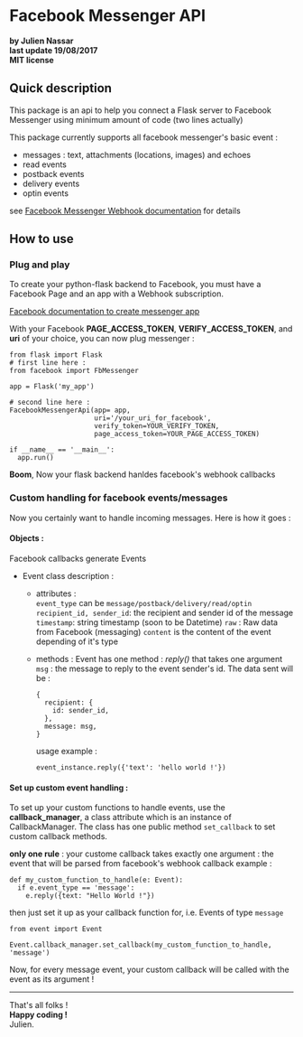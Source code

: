 # Facebook Messenger API
**by Julien Nassar**  
**last update 19/08/2017**  
**MIT license**

## Quick description
This package is an api to help you connect a Flask server to Facebook Messenger using minimum amount of code (two lines actually)

This package currently supports all facebook messenger's basic event :
- messages : text, attachments (locations, images) and echoes
- read events
- postback events
- delivery events
- optin events

see [Facebook Messenger Webhook documentation](https://developers.facebook.com/docs/messenger-platform/webhook) for details

## How to use

### Plug and play
To create your python-flask backend to Facebook, you must have a Facebook Page and an app with a Webhook subscription.

[Facebook documentation to create messenger app](https://developers.facebook.com/docs/messenger-platform/guides/setup)

With your Facebook **PAGE_ACCESS_TOKEN**, **VERIFY_ACCESS_TOKEN**, and **uri** of your choice, you can now plug messenger :
```
from flask import Flask
# first line here :
from facebook import FbMessenger

app = Flask('my_app')

# second line here :
FacebookMessengerApi(app= app,
                     uri='/your_uri_for_facebook',
                     verify_token=YOUR_VERIFY_TOKEN,
                     page_access_token=YOUR_PAGE_ACCESS_TOKEN)

if __name__ == '__main__':
  app.run()
```
**Boom**, Now your flask backend hanldes facebook's webhook callbacks

### Custom handling for facebook events/messages

Now you certainly want to handle incoming messages. Here is how it goes :

#### Objects :

Facebook callbacks generate Events
- Event class description :  
  - attributes :  
    `event_type` can be `message/postback/delivery/read/optin`
    `recipient_id, sender_id`: the recipient and sender id of the message
    `timestamp`: string timestamp (soon to be Datetime)
    `raw` : Raw data from Facebook (messaging)
    `content` is the content of the event depending of it's type

  - methods :
    Event has one method :
    *reply()* that takes one argument `msg` : the message to reply to the event sender's id. The data sent will be :
    ```
    {
      recipient: {
        id: sender_id,
      },
      message: msg,
    }
    ```
    usage example :
    ```
    event_instance.reply({'text': 'hello world !'})
    ```

#### Set up custom event handling :

To set up your custom functions to handle events, use the **callback_manager**, a class attribute which is an instance of CallbackManager.
The class has one public method `set_callback` to set custom callback methods.

**only one rule** : your custome callback takes exactly one argument : the event that will be parsed from facebook's webhook callback
example :
```
def my_custom_function_to_handle(e: Event):
  if e.event_type == 'message':
    e.reply({text: "Hello World !"})
```

then just set it up as your callback function for, i.e. Events of type `message`
```
from event import Event

Event.callback_manager.set_callback(my_custom_function_to_handle, 'message')
```

Now, for every message event, your custom callback will be called with the event as its argument !

-----------------------
That's all folks !  
**Happy coding !**  
Julien.

